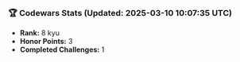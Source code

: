 ### 🏆 Codewars Stats (Updated: 2025-03-10 10:07:35 UTC)

- **Rank:** 8 kyu
- **Honor Points:** 3
- **Completed Challenges:** 1
